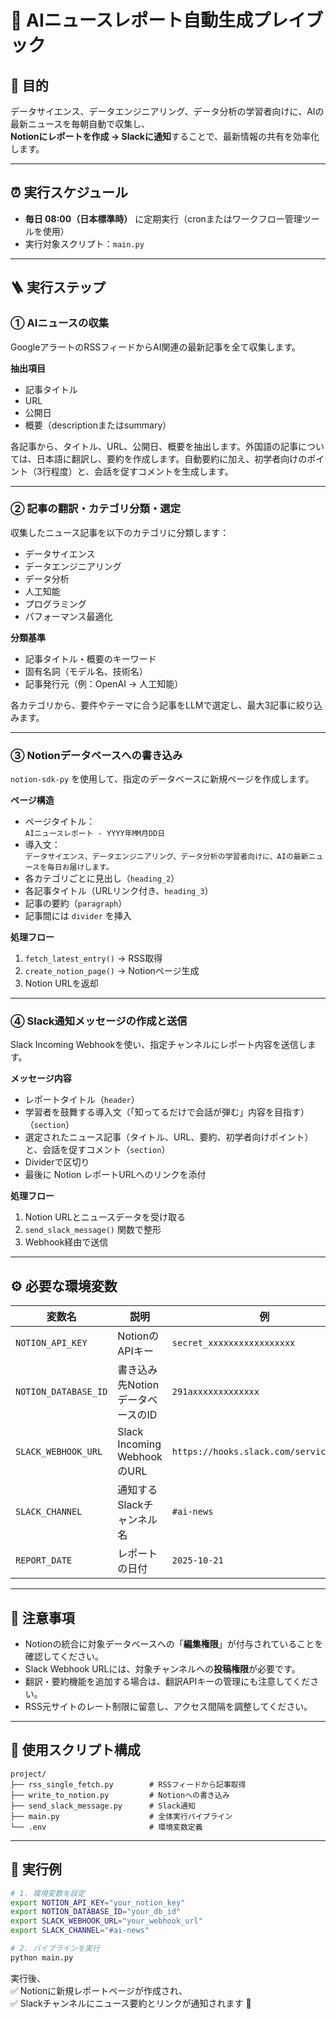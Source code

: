 # 📰 AIニュースレポート自動生成プレイブック

## 🎯 目的
データサイエンス、データエンジニアリング、データ分析の学習者向けに、AIの最新ニュースを毎朝自動で収集し、  
**Notionにレポートを作成 → Slackに通知**することで、最新情報の共有を効率化します。

---

## ⏰ 実行スケジュール
- **毎日 08:00（日本標準時）** に定期実行（cronまたはワークフロー管理ツールを使用）
- 実行対象スクリプト：`main.py`

---

## 🪜 実行ステップ

### ① AIニュースの収集
GoogleアラートのRSSフィードからAI関連の最新記事を全て収集します。

**抽出項目**
- 記事タイトル
- URL
- 公開日
- 概要（descriptionまたはsummary）

各記事から、タイトル、URL、公開日、概要を抽出します。外国語の記事については、日本語に翻訳し、要約を作成します。自動要約に加え、初学者向けのポイント（3行程度）と、会話を促すコメントを生成します。

---

### ② 記事の翻訳・カテゴリ分類・選定
収集したニュース記事を以下のカテゴリに分類します：

- データサイエンス  
- データエンジニアリング  
- データ分析  
- 人工知能  
- プログラミング  
- パフォーマンス最適化

**分類基準**
- 記事タイトル・概要のキーワード  
- 固有名詞（モデル名、技術名）  
- 記事発行元（例：OpenAI → 人工知能）

各カテゴリから、要件やテーマに合う記事をLLMで選定し、最大3記事に絞り込みます。

---

### ③ Notionデータベースへの書き込み
`notion-sdk-py` を使用して、指定のデータベースに新規ページを作成します。

**ページ構造**
- ページタイトル：  
  `AIニュースレポート - YYYY年MM月DD日`
- 導入文：  
  `データサイエンス、データエンジニアリング、データ分析の学習者向けに、AIの最新ニュースを毎日お届けします。`
- 各カテゴリごとに見出し（`heading_2`）
- 各記事タイトル（URLリンク付き、`heading_3`）
- 記事の要約（`paragraph`）
- 記事間には `divider` を挿入

**処理フロー**
1. `fetch_latest_entry()` → RSS取得
2. `create_notion_page()` → Notionページ生成
3. Notion URLを返却

---

### ④ Slack通知メッセージの作成と送信
Slack Incoming Webhookを使い、指定チャンネルにレポート内容を送信します。

**メッセージ内容**
- レポートタイトル（`header`）
- 学習者を鼓舞する導入文（「知ってるだけで会話が弾む」内容を目指す）（`section`）
- 選定されたニュース記事（タイトル、URL、要約、初学者向けポイント）と、会話を促すコメント（`section`）
- Dividerで区切り
- 最後に Notion レポートURLへのリンクを添付

**処理フロー**
1. Notion URLとニュースデータを受け取る  
2. `send_slack_message()` 関数で整形  
3. Webhook経由で送信

---

## ⚙️ 必要な環境変数

| 変数名                | 説明                                | 例                                                |
|-----------------------|-------------------------------------|--------------------------------------------------|
| `NOTION_API_KEY`       | NotionのAPIキー                     | `secret_xxxxxxxxxxxxxxxxx`                       |
| `NOTION_DATABASE_ID`   | 書き込み先NotionデータベースのID    | `291axxxxxxxxxxxxx`|
| `SLACK_WEBHOOK_URL`    | Slack Incoming WebhookのURL         | `https://hooks.slack.com/services/...`          |
| `SLACK_CHANNEL`        | 通知するSlackチャンネル名           | `#ai-news`                                      |
| `REPORT_DATE`          | レポートの日付                      | `2025-10-21`                                    |

---

## 📝 注意事項

- Notionの統合に対象データベースへの「**編集権限**」が付与されていることを確認してください。
- Slack Webhook URLには、対象チャンネルへの**投稿権限**が必要です。
- 翻訳・要約機能を追加する場合は、翻訳APIキーの管理にも注意してください。
- RSS元サイトのレート制限に留意し、アクセス間隔を調整してください。

---

## 🧰 使用スクリプト構成

```
project/
├── rss_single_fetch.py        # RSSフィードから記事取得
├── write_to_notion.py         # Notionへの書き込み
├── send_slack_message.py      # Slack通知
├── main.py                    # 全体実行パイプライン
└── .env                       # 環境変数定義
```

---

## 🏃 実行例

```bash
# 1. 環境変数を設定
export NOTION_API_KEY="your_notion_key"
export NOTION_DATABASE_ID="your_db_id"
export SLACK_WEBHOOK_URL="your_webhook_url"
export SLACK_CHANNEL="#ai-news"

# 2. パイプラインを実行
python main.py
```

実行後、  
✅ Notionに新規レポートページが作成され、  
✅ Slackチャンネルにニュース要約とリンクが通知されます 🚀
